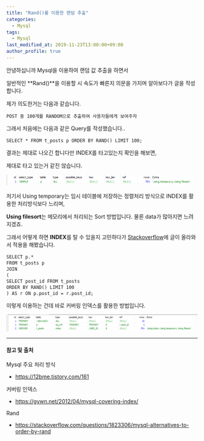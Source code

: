 ```yaml
---
title: "Rand()를 이용한 랜덤 추출"
categories: 
  - Mysql
tags:
  - Mysql
last_modified_at: 2019-11-23T13:00:00+09:00
author_profile: true
---
```



안녕하십니까 Mysql을 이용하여 랜덤 값 추출을 하면서

일반적인 **Rand()**을 이용할 시 속도가 빠른지 의문을 가지며 알아보다가 글을 작성합니다. 

제가 의도한거는 다음과 같습니다.

    POST 중 100개를 RANDOM으로 추출하여 사용자들에게 보여주자

그래서 처음에는 다음과 같은 Query를 작성했습니다..

    SELECT * FROM t_posts p ORDER BY RAND() LIMIT 100;

결과는 제대로 나오긴 합니다만 INDEX를 타고있는지 확인을 해보면,

제대로 타고 있는거 같진 않습니다.

![1](/assets/img/posts/mysql/rand/1.png)

저기서 Using temporary는 임시 테이블에 저장하는 정렬처리 방식으로 INDEX를 활용한 처리방식보다 느리며,

**Using filesort**는 메모리에서 처리되는 Sort 방법입니다. 물론 data가 많아지면 느려지겠죠.

그래서 어떻게 하면 **INDEX**를 탈 수 있을지 고민하다가 [Stackoverflow](https://stackoverflow.com/questions/1823306/mysql-alternatives-to-order-by-rand)에 글이 올라와서 적용을 해봤습니다.

    SELECT p.* 
    FROM t_posts p   
    JOIN  
    ( 
    SELECT post_id FROM t_posts  
    ORDER BY RAND() LIMIT 100 
    ) AS r ON p.post_id = r.post_id;

이렇게 이용하는 건데 바로 커버링 인덱스를 활용한 방법입니다.

![2](/assets/img/posts/mysql/rand/2.png)


---
#### 참고 및 출처

Mysql 주요 처리 방식
- https://12bme.tistory.com/161

커버링 인덱스
- https://gywn.net/2012/04/mysql-covering-index/

Rand
- https://stackoverflow.com/questions/1823306/mysql-alternatives-to-order-by-rand

